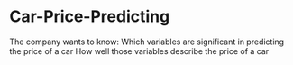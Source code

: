 # Car-Price-Predicting
The company wants to know: Which variables are significant in predicting the price of a car How well those variables describe the price of a car

